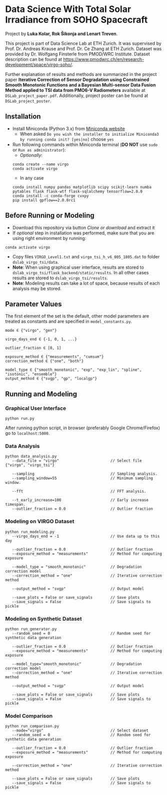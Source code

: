 # Data Science With Total Solar Irradiance from SOHO Spacecraft

Project by **Luka Kolar, Rok Šikonja and Lenart Treven**.

This project is part of Data Science Lab at ETH Zurich. It was supervised by Prof. Dr. Andreas Krause and Prof. Dr. Ce Zhang at ETH Zurich. Dataset was provided by 
Dr. Wolfgang Finsterle from PMOD/WRC Institute. Dataset description can be found at 
https://www.pmodwrc.ch/en/research-development/space/virgo-soho/.

Further explanation of results and methods are summarized in the project paper **Iterative Correction of Sensor 
Degradation using Constrained Smooth Monotonic Functions and a Bayesian Multi-sensor Data Fusion Method applied to 
TSI data from PMO6-V Radiometers** available at ```DSLab_project_paper.pdf```. Additionally, project poster can be found
at ```DSLab_project_poster```.

## Installation
* Install Miniconda (Python 3.x) from [Miniconda website](https://docs.conda.io/en/latest/miniconda.html)
   * When asked `Do you wish the installer to initialize Miniconda3 by running conda init? [yes|no]` choose `yes`
* Run following commands within Miniconda terminal (**DO NOT** use `sudo` or `Run as administrator`):
    * *Optionally*:
    ```
    conda create --name virgo
    conda activate virgo
    ```
    * In any case
    ```
    conda install numpy pandas matplotlib scipy scikit-learn numba pytables flask flask-wtf flask-sqlalchemy tensorflow=2.0.0
    conda install -c conda-forge cvxpy
    pip install gpflow==2.0.0rc1
    ```
    
## Before Running or Modeling
* Download this repository via button *Clone or download* and extract it
* If *optional* step in installation was performed, make sure that you are using right environment by running:
```
conda activate virgo
```
* Copy files `VIRGO_Level1.txt` and `virgo_tsi_h_v6_005_1805.dat` to folder `dslab_virgo_tsi/data`.
* **Note**: When using graphical user interface, results are stored to `dslab_virgo_tsi/flask_backend/static/results`. In all other cases results are stored to `dslab_virgo_tsi/results`.
* **Note**: Modeling results can take a lot of space, because results of each analysis may be stored.

## Parameter Values
The first element of the set is the default, other model parameters are treated as constants and are specified in `model_constants.py`.
```
mode ∈ {"virgo", "gen"}

virgo_days_end ∈ {-1, 0, 1, ...}                   

outlier_fraction ∈ [0, 1]

exposure_method ∈ {"measurements", "cumsum"}
correction_method ∈ {"one", "both"}

model_type ∈ {"smooth_monotonic", "exp", "exp_lin", "spline", "isotonic", "ensemble"}
output_method ∈ {"svgp", "gp", "localgp"}
````

## Running and Modeling
### Graphical User Interface
```
python run.py
```
After running python script, in browser (preferably Google Chrome/Firefox) go to `localhost:5000`.

### Data Analysis
```
python data_analysis.py
   --data_file = "virgo"                       // Select file {"virgo", "virgo_tsi"}

   --sampling                                  // Sampling analysis.
   --sampling_window=55                        // Minimum sampling window.

   --fft                                       // FFT analysis.

   --t_early_increase=100                      // Early increase timespan.
   --outlier_fraction = 0.0                    // Outlier fraction
```


### Modeling on VIRGO Dataset
```
python run_modeling.py
   --virgo_days_end = -1                       // Use data up to this day

   --outlier_fraction = 0.0                    // Outlier fraction
   --exposure_method = "measurements"          // Method for computing exposure

   --model_type = "smooth_monotonic"           // Degradation correction model
   --correction_method = "one"                 // Iterative correction method

   --output_method = "svgp"                    // Output model

   --save_plots = False or save_signals        // Save plots
   --save_signals = False                      // Save signals to pickle
```

### Modeling on Synthetic Dataset
```
python run_generator.py
   --random_seed = 0                           // Random seed for synthetic data generation

   --outlier_fraction = 0.0                    // Outlier fraction
   --exposure_method = "measurements"          // Method for computing exposure

   --model_type="smooth_monotonic"             // Degradation correction model
   --correction_method = "one"                 // Iterative correction method

   --output_method = "svgp"                    // Output model

   --save_plots = False or save_signals        // Save plots
   --save_signals = False                      // Save signals to pickle
```

### Model Comparison
```
python run_comparison.py
   --mode="virgo"                              // Select dataset
   --random_seed = 0                           // Random seed for synthetic data generation

   --outlier_fraction = 0.0                    // Outlier fraction
   --exposure_method = "measurements"          // Method for computing exposure

   --correction_method = "one"                 // Iterative correction method

   --save_plots = False or save_signals        // Save plots
   --save_signals = False                      // Save signals to pickle
```
